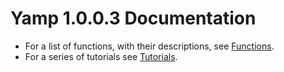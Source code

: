 # Yamp 1.0.0.3 Documentation

* For a list of functions,
  with their descriptions,
  see [Functions](https://github.com/Kove-W-O-Salter/Yamp/blob/master/doc/FUNCTIONS.md).
* For a series of tutorials
  see [Tutorials](https://github.com/Kove-W-O-Salter/Yamp/blob/master/doc/tuts/INDEX.md).
